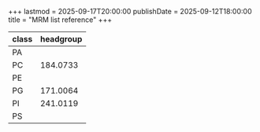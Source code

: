 +++
lastmod = 2025-09-17T20:00:00
publishDate = 2025-09-12T18:00:00
title = "MRM list reference"
+++

|class|headgroup|
|-|-|
|PA|
|PC|184.0733|
|PE|
|PG|171.0064|
|PI|241.0119|
|PS|